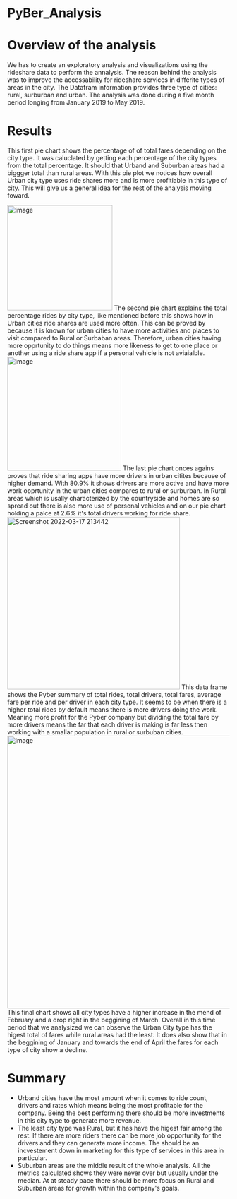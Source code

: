 # PyBer_Analysis
# Overview of the analysis
We has to create an exploratory analysis and visualizations using the rideshare data to perform the annalysis. The reason behind the analysis was to improve the accessability for rideshare services in differite types of areas in the city. The Datafram information provides three type of cities: rural, surburban and urban. The analysis was done during a five month period longing from January 2019 to May 2019. 
# Results 

This first pie chart shows the percentage of of total fares depending on the city type. It was caluclated by getting each percentage of the city types from the total percentage. It should that Urband and Suburban areas had a biggger total than rural areas. With this pie plot we notices how overall Urban city type uses ride shares more and is more profitiable in this type of city. This will give us a general idea for the rest of the analysis moving foward. 

<img width="238" alt="image" src="https://user-images.githubusercontent.com/92067596/158920447-1d0ea1ca-5f1a-485f-b0b5-1d2efacf742c.png">
The second pie chart explains the total percentage rides by city type, like mentioned before this shows how in Urban cities ride shares are used more often. This can be proved by because it is known for urban cities to have more activities and places to visit compared to Rural or Surbaban areas. Therefore, urban cities having more opprtunity to do things means more likeness to get to one place or another using a ride share app if a personal vehicle is not aviaialble. 

<img width="258" alt="image" src="https://user-images.githubusercontent.com/92067596/158920480-2fd2df72-09dd-463c-969f-69169f47aa7a.png">
The last pie chart onces agains proves that ride sharing apps have more drivers in urban citites because of higher demand. With 80.9% it shows drivers are more active and have more work opprtunity in the urban cities compares to rural or surburban. In Rural areas which is usally characterized by the countryside and homes are so spread out there is also more use of personal vehicles and on our pie chart holding a palce at 2.6% it's total drivers working for ride share. 

<img width="391" alt="Screenshot 2022-03-17 213442" src="https://user-images.githubusercontent.com/92067596/158920649-971d7b19-2148-40fc-9189-1a5978a2b34f.png">
This data frame shows the Pyber summary of total rides, total drivers, total fares, average fare per ride and per driver in each city type. It seems to be when there is a higher total rides by default means there is more drivers doing the work. Meaning more profit for the Pyber company but dividing the total fare by more drivers means the far that each driver is making is far less then working with a smallar population in rural or surbuban cities. 

<img width="618" alt="image" src="https://user-images.githubusercontent.com/92067596/158920685-75fc86a9-2b0d-477f-bd3a-3c2af60d62bf.png">
This final chart shows all city types have a higher increase in the mend of February and a drop right in the beggining of March. Overall in this time period that we analysized we can observe the Urban City type has the higest total of fares while rural areas had the least. It does also show that in the beggining of January and towards the end of April the fares for each type of city show a decline. 

# Summary 
- Urband cities have the most amount when it comes to ride count, drivers and rates which means being the most profitable for the company. Being the best performing there should be more investments in this city type to generate more revenue. 
- The least city type was Rural, but it has have the higest fair among the rest. If there are more riders there can be more job opportunity for the drivers and they can generate more income. The should be an incvestement down in marketing for this type of services in this area in particular. 
- Suburban areas are the middle result of the whole analysis. All the metrics calculated shows they were never over but usually under the median. At at steady pace there should be more focus on Rural and Suburban areas for growth within the company's goals. 
